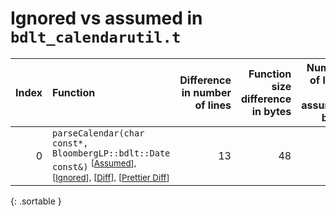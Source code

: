 # Ignored vs assumed in `bdlt_calendarutil.t`

<script src="../sorttable.js"></script>

|   Index | Function                                                                                                                                                                    |   Difference in number of lines |   Function size difference in bytes |   Number of lines in assumed build | Number of bytes in assumed build   |   Number of lines in ignored build | Number of bytes in ignored build   |
|--------:|:----------------------------------------------------------------------------------------------------------------------------------------------------------------------------|--------------------------------:|------------------------------------:|-----------------------------------:|:-----------------------------------|-----------------------------------:|:-----------------------------------|
|       0 | `parseCalendar(char const*, BloombergLP::bdlt::Date const&)` <sup>\[[Assumed](0-assume)\], \[[Ignored](0-none)\], \[[Diff](0.diff.html)\], \[[Prettier Diff](0-diff.html)\] |                              13 |                                  48 |                                496 | 4,206,656                          |                                448 | 4,206,656                          |
{: .sortable }
